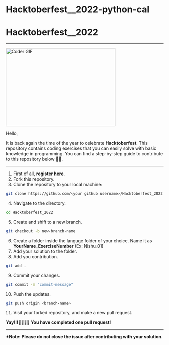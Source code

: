 # Hacktoberfest__2022-python-cal
# Hacktoberfest__2022

<hr>

<img alt="Coder GIF" height=250 width=350 src="https://cdn.dribbble.com/users/1187836/screenshots/6539429/programer.gif" />

Hello,

It is back again the time of the year to celebrate <b>Hacktoberfest</b>. This repository contains coding exercises that you can easily solve with basic knowledge in programming. You can find a step-by-step guide to contribute to this repository below 🌺🌻.

<hr>

1. First of all, <b>register <a href="https://hacktoberfest.com/">here</a></b>.
2. Fork this repository.
3. Clone the repository to your local machine: 
```bash
git clone https://github.com/<your github username>/Hacktoberfest_2022.git
```
4. Navigate to the directory.
```bash
cd Hacktoberfest_2022
```
5. Create and shift to a new branch.
```bash
git checkout -b new-branch-name
```
6. Create a folder inside the languge folder of your choice. Name it as <b>YourName_ExerciseNumber</b> (Ex: Nishu_01)
7. Add your solution to the folder.
8. Add you contribution.
```bash
git add .
```
9. Commit your changes.
```bash
git commit -m "commit-message"
```
10. Push the updates.
```bash
git push origin <branch-name>
```
11. Visit your forked repository, and make a new pull request.

<b>Yay!!!💛✨🎊🎉 You have completed one pull request! 

<hr>

<b>*Note: Please do not close the issue after contributing with your solution.</b>
